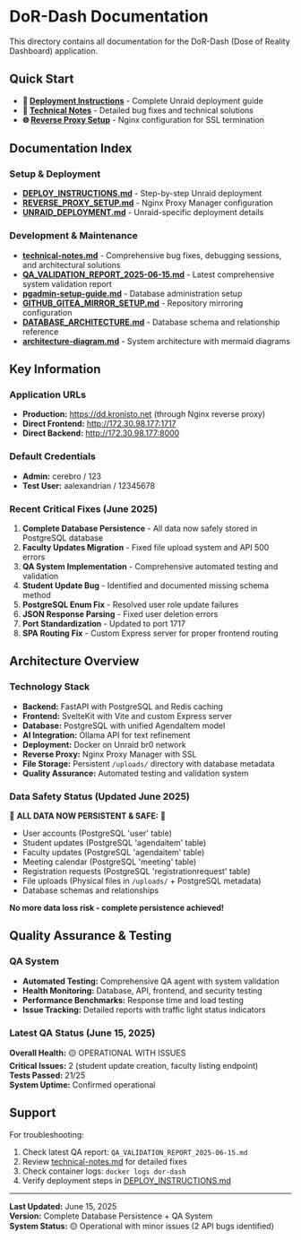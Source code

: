 # DoR-Dash Documentation

This directory contains all documentation for the DoR-Dash (Dose of Reality Dashboard) application.

## Quick Start

- **🚀 [Deployment Instructions](DEPLOY_INSTRUCTIONS.md)** - Complete Unraid deployment guide
- **🔧 [Technical Notes](technical-notes.md)** - Detailed bug fixes and technical solutions
- **🌐 [Reverse Proxy Setup](REVERSE_PROXY_SETUP.md)** - Nginx configuration for SSL termination

## Documentation Index

### Setup & Deployment
- **[DEPLOY_INSTRUCTIONS.md](DEPLOY_INSTRUCTIONS.md)** - Step-by-step Unraid deployment
- **[REVERSE_PROXY_SETUP.md](REVERSE_PROXY_SETUP.md)** - Nginx Proxy Manager configuration
- **[UNRAID_DEPLOYMENT.md](UNRAID_DEPLOYMENT.md)** - Unraid-specific deployment details

### Development & Maintenance  
- **[technical-notes.md](technical-notes.md)** - Comprehensive bug fixes, debugging sessions, and architectural solutions
- **[QA_VALIDATION_REPORT_2025-06-15.md](../QA_VALIDATION_REPORT_2025-06-15.md)** - Latest comprehensive system validation report
- **[pgadmin-setup-guide.md](pgadmin-setup-guide.md)** - Database administration setup
- **[GITHUB_GITEA_MIRROR_SETUP.md](GITHUB_GITEA_MIRROR_SETUP.md)** - Repository mirroring configuration
- **[DATABASE_ARCHITECTURE.md](DATABASE_ARCHITECTURE.md)** - Database schema and relationship reference
- **[architecture-diagram.md](architecture-diagram.md)** - System architecture with mermaid diagrams

## Key Information

### Application URLs
- **Production:** https://dd.kronisto.net (through Nginx reverse proxy)
- **Direct Frontend:** http://172.30.98.177:1717
- **Direct Backend:** http://172.30.98.177:8000

### Default Credentials
- **Admin:** cerebro / 123
- **Test User:** aalexandrian / 12345678

### Recent Critical Fixes (June 2025)
1. **Complete Database Persistence** - All data now safely stored in PostgreSQL database
2. **Faculty Updates Migration** - Fixed file upload system and API 500 errors
3. **QA System Implementation** - Comprehensive automated testing and validation
4. **Student Update Bug** - Identified and documented missing schema method
5. **PostgreSQL Enum Fix** - Resolved user role update failures
6. **JSON Response Parsing** - Fixed user deletion errors
7. **Port Standardization** - Updated to port 1717
8. **SPA Routing Fix** - Custom Express server for proper frontend routing

## Architecture Overview

### Technology Stack
- **Backend:** FastAPI with PostgreSQL and Redis caching
- **Frontend:** SvelteKit with Vite and custom Express server
- **Database:** PostgreSQL with unified AgendaItem model
- **AI Integration:** Ollama API for text refinement
- **Deployment:** Docker on Unraid br0 network
- **Reverse Proxy:** Nginx Proxy Manager with SSL
- **File Storage:** Persistent `/uploads/` directory with database metadata
- **Quality Assurance:** Automated testing and validation system

### Data Safety Status (Updated June 2025)
🎉 **ALL DATA NOW PERSISTENT & SAFE:** 🎉
- User accounts (PostgreSQL 'user' table)
- Student updates (PostgreSQL 'agendaitem' table)
- Faculty updates (PostgreSQL 'agendaitem' table)
- Meeting calendar (PostgreSQL 'meeting' table)
- Registration requests (PostgreSQL 'registrationrequest' table)
- File uploads (Physical files in `/uploads/` + PostgreSQL metadata)
- Database schemas and relationships

**No more data loss risk - complete persistence achieved!**

## Quality Assurance & Testing

### QA System
- **Automated Testing:** Comprehensive QA agent with system validation
- **Health Monitoring:** Database, API, frontend, and security testing
- **Performance Benchmarks:** Response time and load testing
- **Issue Tracking:** Detailed reports with traffic light status indicators

### Latest QA Status (June 15, 2025)
**Overall Health:** 🟡 OPERATIONAL WITH ISSUES  
**Critical Issues:** 2 (student update creation, faculty listing endpoint)  
**Tests Passed:** 21/25  
**System Uptime:** Confirmed operational

## Support

For troubleshooting:
1. Check latest QA report: `QA_VALIDATION_REPORT_2025-06-15.md`
2. Review [technical-notes.md](technical-notes.md) for detailed fixes
3. Check container logs: `docker logs dor-dash`
4. Verify deployment steps in [DEPLOY_INSTRUCTIONS.md](DEPLOY_INSTRUCTIONS.md)

---

**Last Updated:** June 15, 2025  
**Version:** Complete Database Persistence + QA System  
**System Status:** 🟡 Operational with minor issues (2 API bugs identified)